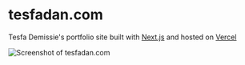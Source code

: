 # tesfadan.com

Tesfa Demissie's portfolio site built with [Next.js](https://nextjs.org) and hosted on [Vercel](https://www.vercel.com)


![Screenshot of tesfadan.com](https://tesfadan.com/assets/images/tesfadan.com.png)
